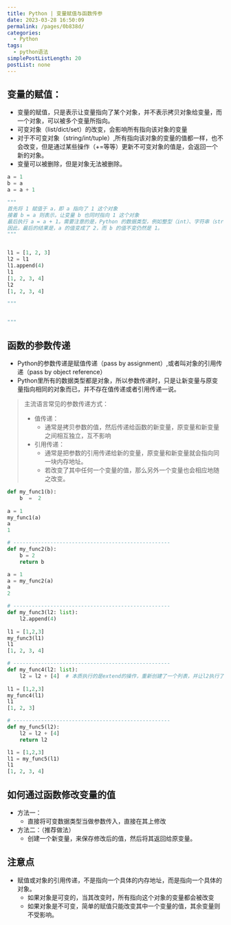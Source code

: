 ```yaml
---
title: Python | 变量赋值与函数传参
date: 2023-03-28 16:50:09
permalink: /pages/0b838d/
categories: 
  - Python
tags: 
  - python语法
simplePostListLength: 20
postList: none
---
```

## 变量的赋值：
- 变量的赋值，只是表示让变量指向了某个对象，并不表示拷贝对象给变量，而一个对象，可以被多个变量所指向。
- 可变对象（list/dict/set）的改变，会影响所有指向该对象的变量
- 对于不可变对象（string/int/tuple）,所有指向该对象的变量的值都一样，也不会改变，但是通过某些操作（+=等等）更新不可变对象的值是，会返回一个新的对象。
- 变量可以被删除，但是对象无法被删除。

```python
a = 1
b = a
a = a + 1

"""
首先将 1 赋值于 a，即 a 指向了 1 这个对象
接着 b = a 则表示，让变量 b 也同时指向 1 这个对象
最后执行 a = a + 1。需要注意的是，Python 的数据类型，例如整型（int）、字符串（string）等等，是不可变的。所以，a = a + 1，并不是让 a 的值增加 1，而是表示重新创建了一个新的值为 2 的对象，并让 a 指向它。但是 b 仍然不变，仍然指向 1 这个对象。
因此，最后的结果是，a 的值变成了 2，而 b 的值不变仍然是 1。
"""
```

```python

l1 = [1, 2, 3]
l2 = l1
l1.append(4)
l1
[1, 2, 3, 4]
l2
[1, 2, 3, 4]

"""


"""
```
## 函数的参数传递

- Python的参数传递是赋值传递（pass by assignment）,或者叫对象的引用传递（pass by object reference）
- Python里所有的数据类型都是对象，所以参数传递时，只是让新变量与原变量指向相同的对象而已，并不存在值传递或者引用传递一说。

> 主流语言常见的参数传递方式：
> - 值传递：
>    - 通常是拷贝参数的值，然后传递给函数的新变量，原变量和新变量之间相互独立，互不影响
> - 引用传递：
>    - 通常是把参数的引用传递给新的变量，原变量和新变量就会指向同一块内存地址。
>    - 若改变了其中任何一个变量的值，那么另外一个变量也会相应地随之改变。


```python
def my_func1(b):
    b  =  2
    
a = 1 
my_func1(a)
a
1

# ---------------------------------------------------
def my_func2(b):
    b = 2 
    return b

a = 1
a = my_func2(a)
a
2

# ---------------------------------------------------
def my_func3(l2: list):
    l2.append(4)
    
l1 = [1,2,3]
my_func3(l1)
l1
[1, 2, 3, 4]

# ---------------------------------------------------
def my_func4(l2: list):
    l2 = l2 + [4]  # 本质执行的是extend的操作，重新创建了一个列表，并让l2执行了这个列表
    
l1 = [1,2,3]
my_func4(l1)
l1
[1, 2, 3]

# ---------------------------------------------------
def my_func5(l2):
    l2 = l2 + [4]
    return l2

l1 = [1,2,3]
l1 = my_func5(l1)
l1
[1, 2, 3, 4]
```
## 如何通过函数修改变量的值

- 方法一：
   - 直接将可变数据类型当做参数传入，直接在其上修改
- 方法二：（推荐做法）
   - 创建一个新变量，来保存修改后的值，然后将其返回给原变量。
## 注意点

- 赋值或对象的引用传递，不是指向一个具体的内存地址，而是指向一个具体的对象。
   - 如果对象是可变的，当其改变时，所有指向这个对象的变量都会被改变
   - 如果对象是不可变，简单的赋值只能改变其中一个变量的值，其余变量则不受影响。


